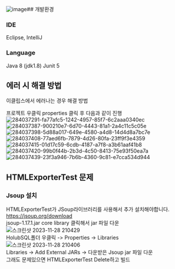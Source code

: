 ![image](https://github.com/CAU-Design-Pattern/HolubSQL/assets/110660221/8860f990-d9ff-441c-9475-2400c6a8c2c1)## 개발환경
### IDE
Eclipse, IntelliJ
### Language
Java 8 (jdk1.8)
Junit 5

## 에러 시 해결 방법
이클립스에서 에러나는 경우 해결 방법

프로젝트 우클릭 properties 클릭 후 다음과 같이 진행
![284037291-fa77afc5-1242-4957-85f7-6c2aaa0340ec](https://github.com/CAU-Design-Pattern/HolubSQL/assets/39735744/bc0cf32b-9f78-4dcb-98d6-a3454fbcf024)
![284037387-900210e7-6d70-4443-81a1-2a4c11c5c05e](https://github.com/CAU-Design-Pattern/HolubSQL/assets/39735744/2e04559f-47d3-440c-92b7-638abac2ff37)
![284037398-5d88a017-649e-4580-a4d8-14d4d8a7bc7e](https://github.com/CAU-Design-Pattern/HolubSQL/assets/39735744/c07d204f-61ec-4df9-accd-1c2b2786a623)
![284037408-77aed6fb-7879-4d26-80fa-23ff9f3e4359](https://github.com/CAU-Design-Pattern/HolubSQL/assets/39735744/3e1074e6-bfe6-4cf1-a28f-59c181f95652)
![284037415-01d17c59-6cdb-4187-a7f8-a3b61aaf41b8](https://github.com/CAU-Design-Pattern/HolubSQL/assets/39735744/947c4163-d415-429b-af5a-69d34c6cdf85)
![284037420-99b0f44b-2b3d-4c50-8413-75e93f50ea7a](https://github.com/CAU-Design-Pattern/HolubSQL/assets/39735744/750a78fa-11db-4e14-8fee-aa20caf33b1f)
![284037439-23f3a946-7b6b-4360-9c81-e7cca534d944](https://github.com/CAU-Design-Pattern/HolubSQL/assets/39735744/7d159a0d-6990-46da-a1ae-a828589aeaca)


## HTMLExporterTest 문제
### Jsoup 설치
HTMLExporterTest가 JSoup라이브러리를 사용해서 추가 설치해야합니다.  
https://jsoup.org/download  
jsoup-1.17.1.jar core library 클릭해서 jar 파일 다운  
![스크린샷 2023-11-28 210429](https://github.com/CAU-Design-Pattern/HolubSQL/assets/110660221/d679c82c-2ae2-4810-a949-be376dc53b5f)  
HolubSQL폴더 우클릭 -> Properties -> Libraries  
![스크린샷 2023-11-28 210406](https://github.com/CAU-Design-Pattern/HolubSQL/assets/110660221/b77d0134-ed75-453e-8221-8a5e539d449d)  
Libraries -> Add External JARs -> 다운받은 Jsoup jar 파일 다운  
그래도 문제있으면 HTMLExporterTest Delete하고 빌드

